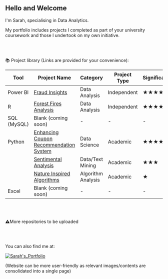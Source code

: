 ## Hello and Welcome

I'm Sarah, specialising in Data Analytics. 

My portfolio includes projects I completed as part of your university coursework and those I undertook on my own initiative. 

<br><br>

📚 Project library (Links are provided for your convenience):

| Tool           | Project Name                                                                                                     | Category        | Project Type | Significance |
|----------------|------------------------------------------------------------------------------------------------------------------|-----------------|--------------|-------------|
| Power BI       | [Fraud Insights](https://github.com/sarhp/PowerBI__FraudAnalysis)                                                | Data Analysis    | Independent   | ★★★★★        |
| R              | [Forest Fires Analysis](https://github.com/sarhp/R__ForestFiresAnalysis)                                         | Data Analysis    | Independent   | ★★★★        |
| SQL (MySQL)    | Blank (coming soon)                                                                                              | -           | -        | -       |
| Python         | [Enhancing Coupon Recommendation System](https://github.com/sarhp/Python__EnhancingCouponRecommendationSystem)   | Data Science     | Academic      | ★★★★✰        |
|                | [Sentimental Analysis](https://github.com/sarhp/Python__TextMiningProject)                                       | Data/Text Mining      | Academic      | ★★★         |
|                | [Nature Inspired Algorithms](https://github.com/sarhp/Python__NatureInspiredAlgorithms)                          | Algorithm Analysis | Academic    | ★           |
| Excel          | Blank (coming soon)                                                                                              | -           | -        | -       |

<br>
<br>

⚠️More repositories to be uploaded

<br>
<br>

You can also find me at: 

[![Sarah's_Portfolio](https://img.shields.io/badge/Sarah's_Portfolio-yellow?style=flat&logo=wordpress&link=https%3A%2F%2Fsarhp.wordpress.com)](https://sarhp.wordpress.com)

(Website can be more user-friendly as relevant images/contents are consolidated into a single page)



